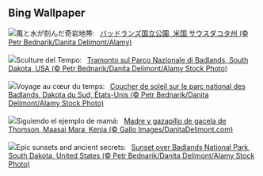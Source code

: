 ## Bing Wallpaper
![](https://www.bing.com/th?id=OHR.BadlandsSunset_JA-JP4206808892_UHD.jpg&w=1000)風と水が刻んだ奇岩地帯:&nbsp;&ensp;[バッドランズ国立公園, 米国 サウスダコタ州 (© Petr Bednarik/Danita Delimont/Alamy)](https://www.bing.com/th?id=OHR.BadlandsSunset_JA-JP4206808892_UHD.jpg)
<br><br/>
![](https://www.bing.com/th?id=OHR.BadlandsSunset_IT-IT3807784060_UHD.jpg&w=1000)Sculture del Tempo:&nbsp;&ensp;[Tramonto sul Parco Nazionale di Badlands, South Dakota, USA (© Petr Bednarik/Danita Delimont/Alamy Stock Photo)](https://www.bing.com/th?id=OHR.BadlandsSunset_IT-IT3807784060_UHD.jpg)
<br><br/>
![](https://www.bing.com/th?id=OHR.BadlandsSunset_FR-FR5355431035_UHD.jpg&w=1000)Voyage au cœur du temps:&nbsp;&ensp;[Coucher de soleil sur le parc national des Badlands, Dakota du Sud, États-Unis (© Petr Bednarik/Danita Delimont/Alamy Stock Photo)](https://www.bing.com/th?id=OHR.BadlandsSunset_FR-FR5355431035_UHD.jpg)
<br><br/>
![](https://www.bing.com/th?id=OHR.ThomsonGazelle_ES-ES5485485713_UHD.jpg&w=1000)Siguiendo el ejemplo de mamá:&nbsp;&ensp;[Madre y gazapillo de gacela de Thomson, Maasai Mara, Kenia (© Gallo Images/DanitaDelimont.com)](https://www.bing.com/th?id=OHR.ThomsonGazelle_ES-ES5485485713_UHD.jpg)
<br><br/>
![](https://www.bing.com/th?id=OHR.BadlandsSunset_EN-GB0865631210_UHD.jpg&w=1000)Epic sunsets and ancient secrets:&nbsp;&ensp;[Sunset over Badlands National Park, South Dakota, United States (© Petr Bednarik/Danita Delimont/Alamy Stock Photo)](https://www.bing.com/th?id=OHR.BadlandsSunset_EN-GB0865631210_UHD.jpg)
<br><br/>
